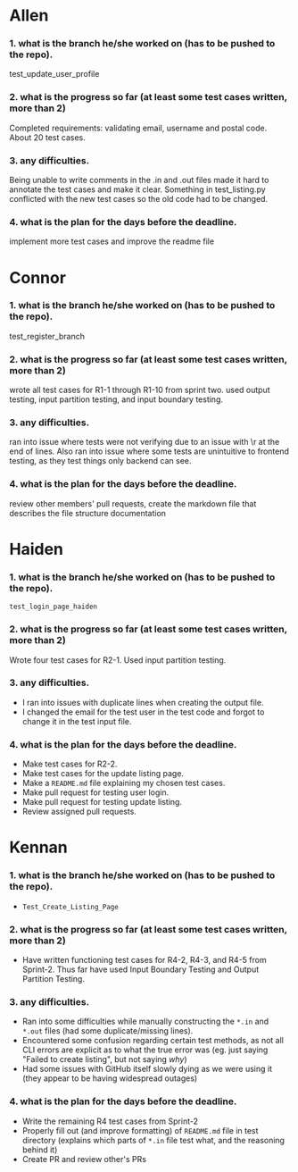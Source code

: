 # Allen

### 1. what is the branch he/she worked on (has to be pushed to the repo).

test_update_user_profile

### 2. what is the progress so far (at least some test cases written, more than 2)

Completed requirements:
validating email, username and postal code. About 20 test cases.

### 3. any difficulties.

Being unable to write comments in the .in and .out files made it hard to annotate the test cases and make it clear.
Something in test_listing.py conflicted with the new test cases so the old code had to be changed.

### 4. what is the plan for the days before the deadline.

implement more test cases and improve the readme file

# Connor

### 1. what is the branch he/she worked on (has to be pushed to the repo).

test_register_branch

### 2. what is the progress so far (at least some test cases written, more than 2)

wrote all test cases for R1-1 through R1-10 from sprint two. used output testing, input partition testing, and input boundary testing.

### 3. any difficulties.

ran into issue where tests were not verifying due to an issue with \r at the end of lines.
Also ran into issue where some tests are unintuitive to frontend testing, as they test things only backend can see.

### 4. what is the plan for the days before the deadline.

review other members' pull requests, create the markdown file that describes the file structure documentation

# Haiden

### 1. what is the branch he/she worked on (has to be pushed to the repo).

`test_login_page_haiden`


### 2. what is the progress so far (at least some test cases written, more than 2)

Wrote four test cases for R2-1. Used input partition testing.

### 3. any difficulties.

- I ran into issues with duplicate lines when creating the output file.
- I changed the email for the test user in the test code and forgot to change it in the test input file.

### 4. what is the plan for the days before the deadline.

- Make test cases for R2-2.
- Make test cases for the update listing page.
- Make a `README.md` file explaining my chosen test cases.
- Make pull request for testing user login.
- Make pull request for testing update listing.
- Review assigned pull requests.

# Kennan

### 1. what is the branch he/she worked on (has to be pushed to the repo).
- `Test_Create_Listing_Page`

### 2. what is the progress so far (at least some test cases written, more than 2)
- Have written functioning test cases for R4-2, R4-3, and R4-5 from Sprint-2. Thus far have used Input Boundary Testing and Output Partition Testing.

### 3. any difficulties.
- Ran into some difficulties while manually constructing the `*.in` and `*.out` files (had some duplicate/missing lines).
- Encountered some confusion regarding certain test methods, as not all CLI errors are explicit as to what the true error was (eg. just saying "Failed to create listing", but not saying *why*)
- Had some issues with GitHub itself slowly dying as we were using it (they appear to be having widespread outages)

### 4. what is the plan for the days before the deadline.
- Write the remaining R4 test cases from Sprint-2
- Properly fill out (and improve formatting) of `README.md` file in test directory (explains which parts of `*.in` file test what, and the reasoning behind it)
- Create PR and review other's PRs
